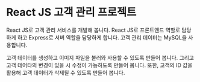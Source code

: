 # React JS 고객 관리 프로젝트
React JS로 고객 관리 서비스를 개발해 봅니다. React JS로 프론트엔드 역할로 담당하게 하고 Express로 서버 역할을 담당하게 합니다. 고객 관리 데이터는 MySQL을 사용합니다.   

고객 데이터를 생성하고 이미지 파일을 불러와 사용할 수 있도록 만들어 봅니다. 그리고 고객 데어타의 변경이 있을 시 수정이 가능하도록 만들어 봅니다. 또한, 고객의 ID 값을 활용해 고객 데이터가 삭제될 수 있도록 만들어 봅니다.